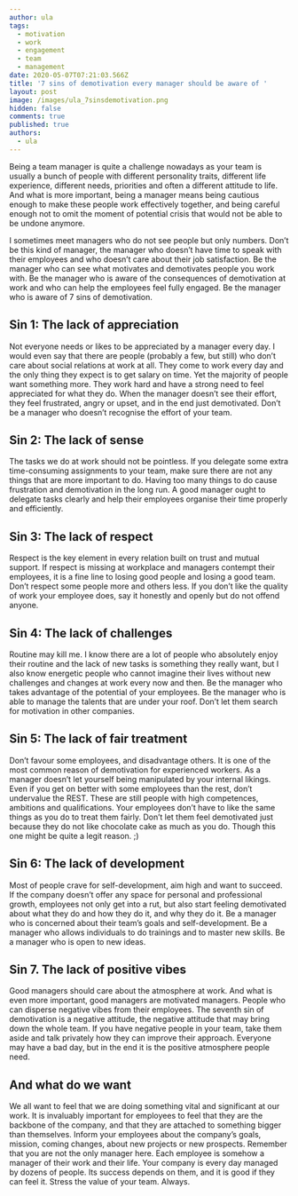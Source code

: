 ```yaml
---
author: ula
tags:
  - motivation
  - work
  - engagement
  - team
  - management
date: 2020-05-07T07:21:03.566Z
title: '7 sins of demotivation every manager should be aware of '
layout: post
image: /images/ula_7sinsdemotivation.png
hidden: false
comments: true
published: true
authors:
  - ula
---
```

Being a team manager is quite a challenge nowadays as your team is usually a bunch of people with different personality traits, different life experience, different needs, priorities and often a different attitude to life. And what is more important, being a manager means being cautious enough to make these people work effectively together, and being careful enough not to omit the moment of potential crisis that would not be able to be undone anymore.

I sometimes meet managers who do not see people but only numbers. Don’t be this kind of manager, the manager who doesn’t have time to speak with their employees and who doesn’t care about their job satisfaction. Be the manager who can see what motivates and demotivates people you work with. Be the manager who is aware of the consequences of demotivation at work and who can help the employees feel fully engaged. Be the manager who is aware of 7 sins of demotivation.

## Sin 1: The lack of appreciation

Not everyone needs or likes to be appreciated by a manager every day. I would even say that there are people (probably a few, but still) who don’t care about social relations at work at all. They come to work every day and the only thing they expect is to get salary on time. Yet the majority of people want something more. They work hard and have a strong need to feel appreciated for what they do. When the manager doesn’t see their effort, they feel frustrated, angry or upset, and in the end just demotivated. Don’t be a manager who doesn’t recognise the effort of your team.

## Sin 2: The lack of sense

The tasks we do at work should not be pointless. If you delegate some extra time-consuming assignments to your team, make sure there are not any things that are more important to do. Having too many things to do cause frustration and demotivation in the long run. A good manager ought to delegate tasks clearly and help their employees organise their time properly and efficiently.

## Sin 3: The lack of respect

Respect is the key element in every relation built on trust and mutual support. If respect is missing at workplace and managers contempt their employees, it is a fine line to losing good people and losing a good team. Don’t respect some people more and others less. If you don’t like the quality of work your employee does, say it honestly and openly but do not offend anyone.

## Sin 4: The lack of challenges

Routine may kill me. I know there are a lot of people who absolutely enjoy their routine and the lack of new tasks is something they really want, but I also know energetic people who cannot imagine their lives without new challenges and changes at work every now and then. Be the manager who takes advantage of the potential of your employees. Be the manager who is able to manage the talents that are under your roof. Don’t let them search for motivation in other companies.

## Sin 5: The lack of fair treatment

Don’t favour some employees, and disadvantage others. It is one of the most common reason of demotivation for experienced workers. As a manager doesn’t let yourself being manipulated by your internal likings. Even if you get on better with some employees than the rest, don’t undervalue the REST. These are still people with high competences, ambitions and qualifications. Your employees don’t have to like the same things as you do to treat them fairly. Don’t let them feel demotivated just because they do not like chocolate cake as much as you do. Though this one might be quite a legit reason. ;)

## Sin 6: The lack of development

Most of people crave for self-development, aim high and want to succeed. If the company doesn’t offer any space for personal and professional growth, employees not only get into a rut, but also start feeling demotivated about what they do and how they do it, and why they do it. Be a manager who is concerned about their team’s goals and self-development. Be a manager who allows individuals to do trainings and to master new skills. Be a manager who is open to new ideas.

## Sin 7. The lack of positive vibes

Good managers should care about the atmosphere at work. And what is even more important, good managers are motivated managers. People who can disperse negative vibes from their employees. The seventh sin of demotivation is a negative attitude, the negative attitude that may bring down the whole team. If you have negative people in your team, take them aside and talk privately how they can improve their approach. Everyone may have a bad day, but in the end it is the positive atmosphere people need.

## And what do we want

We all want to feel that we are doing something vital and significant at our work. It is invaluably important for employees to feel that they are the backbone of the company, and that they are attached to something bigger than themselves. Inform your employees about the company’s goals, mission, coming changes, about new projects or new prospects. Remember that you are not the only manager here. Each employee is somehow a manager of their work and their life. Your company is every day managed by dozens of people. Its success depends on them, and it is good if they can feel it. Stress the value of your team. Always.
